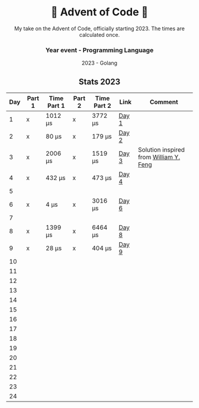 <div align='center'>
  <h1>🎄 Advent of Code 🎄</h1>
  My take on the Advent of Code, officially starting 2023.
  The times are calculated once.
  
  ### Year event - Programming Language
  2023 - Golang
  
  
  ## Stats 2023
  
| Day | Part 1 | Time Part 1 | Part 2 | Time Part 2 | Link                                                                      | Comment                                                                               |
|-----|--------|-------------|--------|-------------|---------------------------------------------------------------------------|---------------------------------------------------------------------------------------|
| 1   | x      | 1012 μs     | x      | 3772 μs     | [Day 1](https://github.com/ahenningsson/aoc/tree/main/2023/day1/day_1.go) |                                                                                       |
| 2   | x      | 80 μs       | x      | 179 μs      | [Day 2](https://github.com/ahenningsson/aoc/tree/main/2023/day2/day_2.go) |                                                                                       |
| 3   | x      | 2006 μs     | x      | 1519 μs     | [Day 3](https://github.com/ahenningsson/aoc/tree/main/2023/day3/day_3.go) | Solution inspired from [William Y. Feng](https://www.youtube.com/watch?v=6t1dR_-U_zE) |
| 4   | x      | 432 μs      | x      | 473 μs      | [Day 4](https://github.com/ahenningsson/aoc/tree/main/2023/day4/day_4.go) |                                                                                       |
| 5   |        |             |        |             |                                                                           |                                                                                       |
| 6   | x      | 4 μs        | x      | 3016  μs    | [Day 6](https://github.com/ahenningsson/aoc/tree/main/2023/day6/day_6.go) |                                                                                       |
| 7   |        |             |        |             |                                                                           |                                                                                       |
| 8   | x      | 1399  μs    | x      | 6464  μs    | [Day 8](https://github.com/ahenningsson/aoc/tree/main/2023/day8/day_8.go) |                                                                                       |
| 9   | x      | 28  μs      | x      | 404  μs     | [Day 9](https://github.com/ahenningsson/aoc/tree/main/2023/day9/day_9.go) |                                                                                       |
| 10  |        |             |        |             |                                                                           |                                                                                       |
| 11  |        |             |        |             |                                                                           |                                                                                       |
| 12  |        |             |        |             |                                                                           |                                                                                       |
| 13  |        |             |        |             |                                                                           |                                                                                       |
| 14  |        |             |        |             |                                                                           |                                                                                       |
| 15  |        |             |        |             |                                                                           |                                                                                       |
| 16  |        |             |        |             |                                                                           |                                                                                       |
| 17  |        |             |        |             |                                                                           |                                                                                       |
| 18  |        |             |        |             |                                                                           |                                                                                       |
| 19  |        |             |        |             |                                                                           |                                                                                       |
| 20  |        |             |        |             |                                                                           |                                                                                       |
| 21  |        |             |        |             |                                                                           |                                                                                       |
| 22  |        |             |        |             |                                                                           |                                                                                       |
| 23  |        |             |        |             |                                                                           |                                                                                       |
| 24  |        |             |        |             |                                                                           |                                                                                       |
</div>
